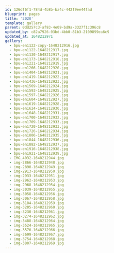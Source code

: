 ```yaml
---
id: 126df6f1-784d-4b8b-ba4c-442f9ee44fad
blueprint: pages
title: '2020'
template: gallery
parent: 0dd257c3-af93-4e09-bd9a-3327f1c396c8
updated_by: c82a7926-03bd-4bb0-81b3-2109899ea6c9
updated_at: 1648212971
gallery:
  - bpu-en1122-copy-1648212916.jpg
  - bpu-en1122-1648212917.jpg
  - bpu-en1130-1648212917.jpg
  - bpu-en1173-1648212918.jpg
  - bpu-en1221-1648212919.jpg
  - bpu-en1266-1648212920.jpg
  - bpu-en1404-1648212921.jpg
  - bpu-en1419-1648212922.jpg
  - bpu-en1436-1648212923.jpg
  - bpu-en1569-1648212924.jpg
  - bpu-en1593-1648212925.jpg
  - bpu-en1597-1648212926.jpg
  - bpu-en1604-1648212927.jpg
  - bpu-en1619-1648212928.jpg
  - bpu-en1624-1648212930.jpg
  - bpu-en1648-1648212931.jpg
  - bpu-en1700-1648212932.jpg
  - bpu-en1709-1648212933.jpg
  - bpu-en1720-1648212933.jpg
  - bpu-en1726-1648212934.jpg
  - bpu-en1806-1648212935.jpg
  - bpu-en1844-1648212936.jpg
  - bpu-en1882-1648212937.jpg
  - bpu-en1916-1648212938.jpg
  - bpu-en1921-1648212939.jpg
  - IMG_4032-1648212944.jpg
  - img-2866-1648212948.jpg
  - img-2890-1648212949.jpg
  - img-2913-1648212950.jpg
  - img-2933-1648212951.jpg
  - img-2962-1648212953.jpg
  - img-2968-1648212954.jpg
  - img-3039-1648212955.jpg
  - img-3058-1648212956.jpg
  - img-3067-1648212958.jpg
  - img-3184-1648212959.jpg
  - img-3205-1648212960.jpg
  - img-3230-1648212961.jpg
  - img-3274-1648212962.jpg
  - img-3488-1648212964.jpg
  - img-3524-1648212965.jpg
  - img-3570-1648212966.jpg
  - img-3699-1648212967.jpg
  - img-3754-1648212968.jpg
  - img-3807-1648212969.jpg
---
```

